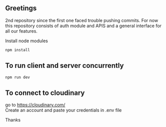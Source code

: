 ## Greetings
2nd repository since the first one faced trouble pushing commits. For now this repository consists of auth module and APIS and a general interface for all our features. <br />

Install node modules
```bash
npm install
```
## To run client and server concurrently <br />
```bash
npm run dev
```

## To connect to cloudinary <br />
go to https://cloudinary.com/  <br />
Create an account and paste your credentials in .env file <br />

Thanks
